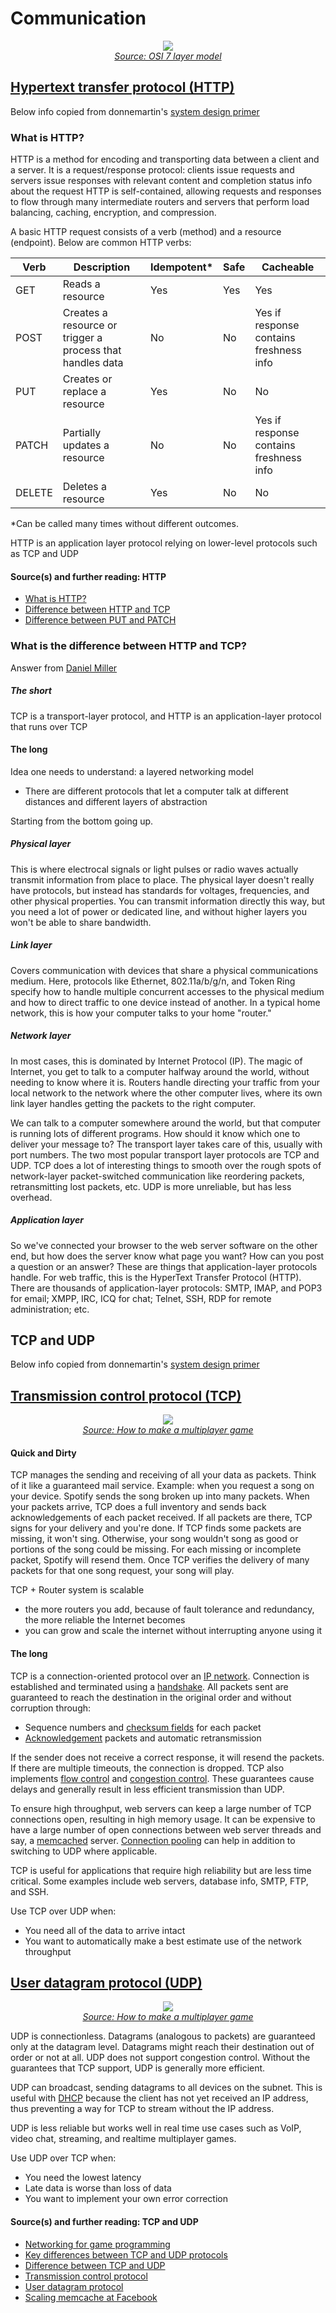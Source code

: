 # Communication

<p align="center">
  <img src="http://i.imgur.com/5KeocQs.jpg">
  <br/>
  <i><a href=http://www.escotal.com/osilayer.html>Source: OSI 7 layer model</a></i>
</p>

## [Hypertext transfer protocol (HTTP)](#http)

Below info copied from donnemartin's [system design primer](https://github.com/donnemartin/system-design-primer#hypertext-transfer-protocol-http)


### What is HTTP?

HTTP is a method for encoding and transporting data between a client and a server.
It is a request/response protocol:
clients issue requests and servers issue responses with relevant content and completion status info about the request
HTTP is self-contained, allowing requests and responses to flow through many intermediate routers and servers that perform load balancing, caching, encryption, and compression.

A basic HTTP request consists of a verb (method) and a resource (endpoint). Below are common HTTP verbs:

| Verb | Description | Idempotent* | Safe | Cacheable |
|---|---|---|---|---|
| GET | Reads a resource | Yes | Yes | Yes |
| POST | Creates a resource or trigger a process that handles data | No | No | Yes if response contains freshness info |
| PUT | Creates or replace a resource | Yes | No | No |
| PATCH | Partially updates a resource | No | No | Yes if response contains freshness info |
| DELETE | Deletes a resource | Yes | No | No |

\*Can be called many times without different outcomes.

HTTP is an application layer protocol relying on lower-level protocols such as TCP and UDP

#### Source(s) and further reading: HTTP

* [What is HTTP?](https://www.nginx.com/resources/glossary/http/)
* [Difference between HTTP and TCP](https://www.quora.com/What-is-the-difference-between-HTTP-protocol-and-TCP-protocol)
* [Difference between PUT and PATCH](https://laracasts.com/discuss/channels/general-discussion/whats-the-differences-between-put-and-patch?page=1)


### What is the difference between HTTP and TCP?
Answer from [Daniel Miller](https://www.quora.com/What-is-the-difference-between-HTTP-protocol-and-TCP-protocol)

##### The short
TCP is a transport-layer protocol, and HTTP is an application-layer protocol that runs over TCP

#### The long
Idea one needs to understand: a layered networking model
  - There are different protocols that let a computer talk at different distances and different layers of abstraction

Starting from the bottom going up.

##### Physical layer
This is where electrocal signals or light pulses or radio waves actually transmit information from place to place.
The physical layer doesn't really have protocols, but instead has standards for voltages, frequencies, and other physical properties. You can transmit information directly this way, but you need a lot of power or dedicated line, and without higher layers you won't be able to share bandwidth.

##### Link layer
Covers communication with devices that share a physical communications medium. Here, protocols like Ethernet, 802.11a/b/g/n, and Token Ring specify how to handle multiple concurrent accesses to the physical medium and how to direct traffic to one device instead of another. In a typical home network, this is how your computer talks to your home "router."

##### Network layer
In most cases, this is dominated by Internet Protocol (IP). The magic of Internet, you get to talk to a computer halfway around the world, without needing to know where it is. Routers handle directing your traffic from your local network to the network where the other computer lives, where its own link layer handles getting the packets to the right computer.

We can talk to a computer somewhere around the world, but that computer is running lots of different programs. How should it know which one to deliver your message to?
The transport layer takes care of this, usually with port numbers. The two most popular transport layer protocols are TCP and UDP.
TCP does a lot of interesting things to smooth over the rough spots of network-layer packet-switched communication like reordering packets, retransmitting lost packets, etc.
UDP is more unreliable, but has less overhead.

##### Application layer
So we've connected your browser to the web server software on the other end, but how does the server know what page you want? How can you post a question or an answer? These are things that application-layer protocols handle. For web traffic, this is the HyperText Transfer Protocol (HTTP). There are thousands of application-layer protocols: SMTP, IMAP, and POP3 for email; XMPP, IRC, ICQ for chat; Telnet, SSH, RDP for remote administration; etc.


## TCP and UDP

Below info copied from donnemartin's [system design primer](https://github.com/donnemartin/system-design-primer#transmission-control-protocol-tcp)

## [Transmission control protocol (TCP)](#tcp)

<p align="center">
  <img src="http://i.imgur.com/JdAsdvG.jpg">
  <br/>
  <i><a href=http://www.wildbunny.co.uk/blog/2012/10/09/how-to-make-a-multi-player-game-part-1/>Source: How to make a multiplayer game</a></i>
</p>

#### Quick and Dirty

TCP manages the sending and receiving of all your data as packets. Think of it like a guaranteed mail service. Example: when you request a song on your device. Spotify sends the song broken up into many packets. When your packets arrive, TCP does a full inventory and sends back acknowledgements of each packet received. If all packets are there, TCP signs for your delivery and you're done. If TCP finds some packets are missing, it won't sing. Otherwise, your song wouldn't song as good or portions of the song could be missing. For each missing or incomplete packet, Spotify will resend them. Once TCP verifies the delivery of many packets for that one song request, your song will play.

TCP + Router system is scalable
  - the more routers you add, because of fault tolerance and redundancy, the more reliable the Internet becomes
  - you can grow and scale the internet without interrupting anyone using it

#### The long

TCP is a connection-oriented protocol over an [IP network](https://en.wikipedia.org/wiki/Internet_Protocol).  Connection is established and terminated using a [handshake](https://en.wikipedia.org/wiki/Handshaking).  All packets sent are guaranteed to reach the destination in the original order and without corruption through:

* Sequence numbers and [checksum fields](https://en.wikipedia.org/wiki/Transmission_Control_Protocol#Checksum_computation) for each packet
* [Acknowledgement](https://en.wikipedia.org/wiki/Acknowledgement_(data_networks)) packets and automatic retransmission

If the sender does not receive a correct response, it will resend the packets.  If there are multiple timeouts, the connection is dropped.  TCP also implements [flow control](https://en.wikipedia.org/wiki/Flow_control_(data)) and [congestion control](https://en.wikipedia.org/wiki/Network_congestion#Congestion_control).  These guarantees cause delays and generally result in less efficient transmission than UDP.

To ensure high throughput, web servers can keep a large number of TCP connections open, resulting in high memory usage.  It can be expensive to have a large number of open connections between web server threads and say, a [memcached](#memcached) server.  [Connection pooling](https://en.wikipedia.org/wiki/Connection_pool) can help in addition to switching to UDP where applicable.

TCP is useful for applications that require high reliability but are less time critical.  Some examples include web servers, database info, SMTP, FTP, and SSH.

Use TCP over UDP when:

* You need all of the data to arrive intact
* You want to automatically make a best estimate use of the network throughput

## [User datagram protocol (UDP)](#udp)

<p align="center">
  <img src="http://i.imgur.com/yzDrJtA.jpg">
  <br/>
  <i><a href=http://www.wildbunny.co.uk/blog/2012/10/09/how-to-make-a-multi-player-game-part-1/>Source: How to make a multiplayer game</a></i>
</p>

UDP is connectionless.  Datagrams (analogous to packets) are guaranteed only at the datagram level.  Datagrams might reach their destination out of order or not at all.  UDP does not support congestion control.  Without the guarantees that TCP support, UDP is generally more efficient.

UDP can broadcast, sending datagrams to all devices on the subnet.  This is useful with [DHCP](https://en.wikipedia.org/wiki/Dynamic_Host_Configuration_Protocol) because the client has not yet received an IP address, thus preventing a way for TCP to stream without the IP address.

UDP is less reliable but works well in real time use cases such as VoIP, video chat, streaming, and realtime multiplayer games.

Use UDP over TCP when:

* You need the lowest latency
* Late data is worse than loss of data
* You want to implement your own error correction

#### Source(s) and further reading: TCP and UDP

* [Networking for game programming](http://gafferongames.com/networking-for-game-programmers/udp-vs-tcp/)
* [Key differences between TCP and UDP protocols](http://www.cyberciti.biz/faq/key-differences-between-tcp-and-udp-protocols/)
* [Difference between TCP and UDP](http://stackoverflow.com/questions/5970383/difference-between-tcp-and-udp)
* [Transmission control protocol](https://en.wikipedia.org/wiki/Transmission_Control_Protocol)
* [User datagram protocol](https://en.wikipedia.org/wiki/User_Datagram_Protocol)
* [Scaling memcache at Facebook](http://www.cs.bu.edu/~jappavoo/jappavoo.github.com/451/papers/memcache-fb.pdf)
